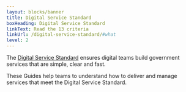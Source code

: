 ```yaml
---
layout: blocks/banner
title: Digital Service Standard
boxHeading: Digital Service Standard
linkText: Read the 13 criteria
linkUrl: /digital-service-standard/#what
level: 2
---
```


The [Digital Service Standard](/digital-service-standard/) ensures digital teams build government services that are simple, clear and fast.

These Guides help teams to understand how to deliver and manage services that meet the Digital Service Standard.
